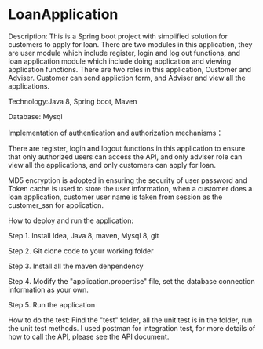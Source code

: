 # LoanApplication

Description: This is a Spring boot project with simplified solution for customers to apply for loan. There are two modules in this application, they are user module which include register, login and log out functions, and loan application module which include doing application and viewing application functions. There are two roles in this application, Customer and Adviser. Customer can send appliction form, and Adviser and view all the applications.

Technology:Java 8, Spring boot, Maven

Database: Mysql

Implementation of authentication and authorization mechanisms：

There are register, login and logout functions in this application to ensure that only authorized users can access the API, and only adviser role can view all the applications, and only customers can apply for loan.

MD5 encryption is adopted in ensuring the security of user password and Token cache is used to store the user information, when a customer does a loan application, customer user name is taken from session as the customer_ssn for application.

How to deploy and run the application:

Step 1. Install Idea, Java 8, maven, Mysql 8, git

Step 2. Git clone code to your working folder

Step 3. Install all the maven denpendency

Step 4. Modify the "application.propertise" file, set the database connection information as your own.

Step 5. Run the application

How to do the test:
Find the "test" folder, all the unit test is in the folder, run the unit test methods.
I used postman for integration test, for more details of how to call the API, please see the API document.

